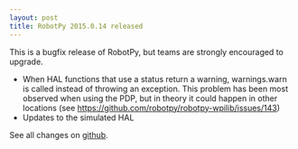 ```yaml
---
layout: post
title: RobotPy 2015.0.14 released
---
```


This is a bugfix release of RobotPy, but teams are strongly encouraged to upgrade.

* When HAL functions that use a status return a warning, warnings.warn is called instead of throwing an exception. This problem has been most observed when using the PDP, but in theory it could happen in other locations (see https://github.com/robotpy/robotpy-wpilib/issues/143)
* Updates to the simulated HAL

See all changes on [github](https://github.com/robotpy/robotpy-wpilib/compare/2015.0.12...2015.0.14).